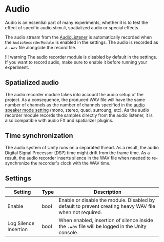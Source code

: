 # Audio

Audio is an essential part of many experiments, whether it is to test the effect of specific audio stimuli, spatialized audio or special effects.

The audio stream from the [AudioListener](https://docs.unity3d.com/Manual/class-AudioListener.html) is automatically recorded when the `AudioRecorderModule` is enabled in the settings. The audio is recorded as a `.wav` file alongside the record file.

!!! warning
    The audio recorder module is disabled by default in the settings. If you want to record audio, make sure to enable it before running your experiment.

## Spatialized audio

The audio recorder module takes into account the audio setup of the project. As a consequence, the produced WAV file will have the same number of channels as the number of channels specified in the [audio speaker mode setting](https://docs.unity3d.com/ScriptReference/AudioSpeakerMode.html) (mono, stereo, quad, surroung, etc).
As the audio recorder module records the samples directly from the audio listener, it is also compatible with audio FX and spatializer plugins.

## Time synchronization

The audio system of Unity runs on a separated thread. As a result, the audio Digital Signal Processor (DSP) time might drift from the frame time. As a result, the audio recorder inserts silence in the WAV file when needed to re-synchronize the recorder's clock with the WAV time.

## Settings

| Setting               | Type | Description                                                                                             |
| --------------------- | ---- | ------------------------------------------------------------------------------------------------------- |
| Enable                | bool | Enable or disable the module. Disabled by default to prevent creating heavy WAV file when not required. |
| Log Silence Insertion | bool | When enabled, insertion of silence inside the `.wav` file will be logged in the Unity console.          |